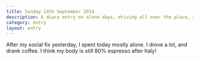 ```yaml
---
title: Sunday 14th September 2014
description: A diary entry on alone days, driving all over the place, and slowly replacing my blood with coffee
category: entry
layout: entry
---
```


After my social fix yesterday, I spent today mostly alone. I drove a lot, and drank coffee. I think my body is still 80% espresso after Italy!
